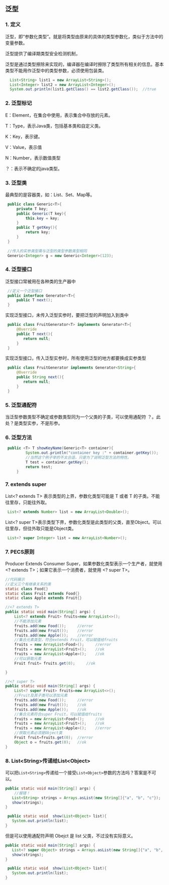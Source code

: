 ## 泛型



### 1.  定义

泛型，即“参数化类型”。就是将类型由原来的具体的类型参数化，类似于方法中的变量参数。

泛型提供了编译期类型安全检测机制，

泛型是通过类型擦除来实现的，编译器在编译时擦除了类型所有相关的信息。基本类型不能用作泛型中的类型参数，必须使用包装类。

```java
  List<String> list1 = new ArrayList<String>();
  List<Integer> list2 = new ArrayList<Integer>();
  System.out.println(list1.getClass() == list2.getClass());  //true
```

### 2. 泛型标记

E：Element，在集合中使用，表示集合中存放的元素。

T：Type，表示Java类，包括基本类和自定义类。

K：Key，表示键。

V：Value，表示值

N：Number，表示数值类型

？：表示不确定的java类型。

### 3. 泛型类

最典型的是容器类，如：List、Set、Map等。

```java
 public class Generic<T>{
     private T key;
     public Generic(T key){
         this.key = key;
     }
     public T getKey(){
         return key;
     }
 }
 
 //传入的实参类型需与泛型的类型参数类型相同
 Generic<Integer> g = new Generic<Integer>(123);
```

### 4. 泛型接口

泛型接口常被用在各种类的生产器中

```java
 //定义一个泛型接口
 public interface Generator<T>{
     public T next();
 }
```

实现泛型接口，未传入泛型实参时，要把泛型的声明加入到类中

```java
 public class FruitGenerator<T> implements Generator<T>{
     @Override
     public T next(){
        return null;
     }
 }
```

实现泛型接口，传入泛型实参时，所有使用泛型的地方都要换成实参类型

```java
 public class FruitGenerator implements Generator<String>{
     @Override
     public String next(){
        return null;
     }
 }
```

### 5. 泛型通配符

当泛型参数类型不确定或参数类型同为一个父类的子类，可以使用通配符 ？。此处？是类型实参，不是形参。

### 6. 泛型方法

```java
 public <T> T showKeyName(Generic<T> container){
         System.out.println("container key :" + container.getKey());
         //当然这个例子举的不太合适，只是为了说明泛型方法的特性。
         T test = container.getKey();
         return test;
     }
```

### 7. extends  super

List<? extends T> 表示类型的上界，参数化类型可能是 T 或者 T 的子类。不能往里存，只能往外取。

```java
 List<? extends Number> list = new ArrayList<Double>();
```

List<? super T>表示类型下界，参数化类型是此类型的父类，直至Object。可以往里存，但往外取只能是Object类。

```java
 List<? super Integer> list = new ArrayList<Number>();
```

### 7. PECS原则

Producer Extends Consumer Super，如果参数化类型表示一个生产者，就使用 <? extends T>；如果它表示一个消费者，就使用 <? super T>。

```java
//代码展示
//定义三个有继承关系的类
static class Food{}
static class Fruit extends Food{}
static class Apple extends Fruit{}

//<? extends T>
public static void main(String[] args) {
    List<? extends Fruit> fruits=new ArrayList<>();
    //不能添加元素
    fruits.add(new Food());		//error
    fruits.add(new Fruit());	//error
    fruits.add(new Apple());	//error
    //集合元素类型，符合extends Fruit，可以赋值给fruits
    fruits = new ArrayList<Food>();		//error
    fruits = new ArrayList<Fruit>();	//ok
    fruits = new ArrayList<Apple>();	//ok
	//可以获取元素   
    Fruit fruit= fruits.get(0);		//ok

}

//<? super T>
public static void main(String[] args) {
    List<? super Fruit> fruits=new ArrayList<>();
    //Fruit及其子类可以添加元素
    fruits.add(new Food());		//error
    fruits.add(new Fruit());	//ok
    fruits.add(new Apple());	//ok
    //集合元素符合super Fruit，可以赋值给fruits
    fruits = new ArrayList<Food>();		//ok
    fruits = new ArrayList<Fruit>();	//ok
    fruits = new ArrayList<Apple>();	//error
    //获取元素必须是Object类
    Fruit fruit=fruits.get(0);	//error
    Object o = fruits.get(0);	//ok
}
```

### 8.  List\<String>传递给List\<Object>

可以把`List<String>`传递给一个接受`List<Object>`参数的方法吗？答案是不可以。

```java
public static void main(String[] args) {
    //报错！
   List<String> strings = Arrays.asList(new String[]{"a", "b", "c"});
   show(strings);
}

 public static void  show(List<Object> list){
   System.out.println(list);
}
```

但是可以使用通配符声明 Obejct 是 list 父类，不过没有实际意义。

```java
public static void main(String[] args) {
   List<? super Object> strings = Arrays.asList(new String[]{"a", "b", "c"});
   show(strings);
}

 public static void  show(List<Object> list){
   System.out.println(list);
}
```